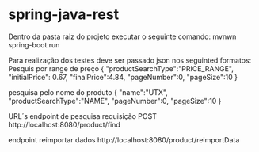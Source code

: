 # spring-java-rest

Dentro da pasta raiz do projeto executar o seguinte comando:
	mvnwn spring-boot:run

Para realização dos testes deve ser passado json nos seguinted formatos:
Pesquis por range de preço
{
    "productSearchType":"PRICE_RANGE",
    "initialPrice": 0.67,
    "finalPrice":4.84,
    "pageNumber":0,
    "pageSize":10
}

pesquisa pelo nome do produto
{
    "name":"UTX",
    "productSearchType":"NAME",
    "pageNumber":0,
    "pageSize":10
}


URL´s
endpoint de pesquisa requisição POST
http://localhost:8080/product/find


endpoint reimportar dados
http://localhost:8080/product/reimportData
